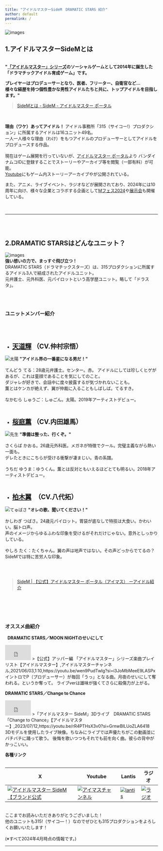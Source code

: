 ```yaml
---
title: "アイドルマスターSideM　DRAMATIC STARS 紹介"
author: default
permalink: /
---
```



![images](https://idolmaster-official.jp/assets/img/sidem/vender/idol/ds/main_pc.png)


## 1.アイドルマスターSideMとは    

&nbsp;  
**"[「アイドルマスター」シリーズ](https://idolmaster-official.jp/about)のソーシャルゲームとして2014年に誕生した  
「ドラマチックアイドル育成ゲーム」です。**    

**プレイヤーはプロデューサーとなり、医者、フリーター、自衛官など...   
様々な経歴を持つ個性豊かな男性アイドルたちと共に、トップアイドルを目指します。"**  

> [SideMとは - SideM - アイドルマスター ポータル](https://idolmaster-official.jp/sidem/wsm)

&nbsp;  
&nbsp;  
**理由（ワケ）あってアイドル！**
アイドル事務所「315（サイコー!）プロダクション」に所属するアイドルは16ユニット49名。  
一人一人様々な理由（わけ）をもつアイドルのプロデューサーとしてアイドルをプロデュースする作品。  
&nbsp;  
現在はゲーム展開を行っていないが、[アイドルマスター ポータル](https://idolmaster-official.jp/sidem)より  バンダイナムコIDに登録することでストーリーやアーカイブ等を閲覧（一部有料）が可能。  
[Youtube](https://www.youtube.com/channel/UCe3uJZIjfYwNNR0S6W3GvEA)にもゲーム内ストーリーアーカイブやが公開されている。

また、アニメ、ライブイベント、ラジオなどが展開されており、2024年には10周年に向け、様々な企業とコラボする企画として[Mフェス2024](https://idolmaster-official.jp/sidem/mfes/2024)や[展示会](https://www.sidem.idolmaster-exhibition.com/)も開催している。    
&nbsp;  
&nbsp;  

---

&nbsp;  
&nbsp;  
## 2.DRAMATIC STARSはどんなユニット？ 
![images](https://idolmaster-official.jp/live_event/sidem_fclive_bp/images/about/logo_ds.png)  
**強い想いの力で、まっすぐ飛び立つ！**  
DRAMATIC STARS（ドラマチックスターズ）は、315プロダクションに所属するアイドル3人で結成されたアイドルユニット。  
元弁護士、元外科医、元パイロットという高学歴ユニット。略して「ドラスタ」。

&nbsp;  
&nbsp;  
### ユニットメンバー紹介  
&nbsp;  
&nbsp;  
- ## [天道輝](https://idolmaster-official.jp/sidem/idol/teru)  （CV.仲村宗悟）
![太陽](https://idolmaster-official.jp/assets/img/sidem/vender/idol/ds/icon_1.jpg)
**"アイドル界の一番星になる男だ！"**  
&nbsp;  
てんどう てる：28歳元弁護士。センター。赤。
アイドルにしては珍しくヒゲがあるが、これは童顔であることを気にしてのこと。  
ダジャレが好きで、会話中に度々披露するが気づかれないことも。  
薫とはケンカが絶えず、翼が仲裁に入ることもしばしば。てるすき。  
&nbsp;  
なかむら しゅうご：しゅごん。太陽。2019年アーティストデビュー。
&nbsp;  
&nbsp;  
- ## [桜庭薫](https://idolmaster-official.jp/sidem/idol/kaoru) （CV.内田雄馬）
![先生](https://idolmaster-official.jp/assets/img/sidem/vender/idol/ds/icon_2.jpg)
**"準備は整った、行くぞ。"**  
&nbsp;  
さくらば かおる。26歳元外科医。メガネが特徴でクール。完璧主義ながら熱い一面も。  
デレたときにこちらが受ける衝撃が凄まじい。青の系譜。  
&nbsp;  
うちだ ゆうま：ゆうくん。薫とは反対ともいえるほどとても明るい。2018年アーティストデビュー。
&nbsp;  
&nbsp;  
- ## [柏木翼](https://idolmaster-official.jp/sidem/idol/tsubasa)　（CV.八代拓）
![てゅばさ](https://idolmaster-official.jp/assets/img/sidem/vender/idol/ds/icon_3.jpg)
**"オレの歌、聞いてください！"**  
&nbsp;  
かしわぎ つばさ。24歳元パイロット。胃袋が底なしで特技は大食い。かわいい。脳トロ声。  
声のイメージからゆるふわな印象を受けるがそれだけじゃない。意外としっかりしている。  
&nbsp;   
やしろ たく：たくちゃん。翼の声は地声ではない。その声どっからでてるの？SideMでは特に苦労人な印象。
&nbsp;  
&nbsp;  

&nbsp;  

>[SideM | 【公式】アイドルマスター ポータル（アイマス）
ーアイドル紹介](https://idolmaster-official.jp/sidem/idol#f2)

&nbsp;  
&nbsp;  
&nbsp;  
&nbsp;  

### オススメ曲紹介  
&nbsp; 
**DRAMATIC STARS／MOON NIGHTのせいにして**  
<iframe width="85" height="50" src="https://www.youtube.com/embed/wen9PudTwIg?si=s5k2aPwxn0gnPaXY&amp;start=70" title="YouTube video player" frameborder="0" allow="accelerometer; autoplay; clipboard-write; encrypted-media; gyroscope; picture-in-picture; web-share" referrerpolicy="strict-origin-when-cross-origin" allowfullscreen></iframe>  
>【公式】アッパー編 「アイドルマスター」シリーズ楽曲プレイリスト【アイドルマスター】,アイドルマスターチャンネル,2021/06/03,1:10,https://youtu.be/wen9PudTwIg?si=i3JoMbMeeE9LASPx  
&nbsp;  
イントロでP（プロデューサー）が毎回「うっ」となる曲。月夜のせいにして奪われる。というか奪って。   
ライブverは雄味が強くてさらに殺傷力が上がる。
&nbsp; 

**DRAMATIC STARS／Change to Chance**  
<iframe width="85" height="50" src="https://www.youtube.com/embed/rR4PTHsX3v0?si=ye3qgxVsFNnCwOVA" title="YouTube video player" frameborder="0" allow="accelerometer; autoplay; clipboard-write; encrypted-media; gyroscope; picture-in-picture; web-share" referrerpolicy="strict-origin-when-cross-origin" allowfullscreen></iframe>  
>「アイドルマスター SideM」3Dライブ　DRAMATIC STARS「Change to Chance」【アイドルマスター】,2023/07/12,https://youtu.be/rR4PTHsX3v0?si=GrnwBILUoZLA6418  
&nbsp;  
3Dモデルを使用したライブ映像。ちなみにライブでは声優たちがこの動画並にバチバチに踊って歌う。  
後悔を歌いつつもそれでも前を向く曲。彼らの背中がかっこいい。
&nbsp;  
&nbsp;  
&nbsp;  
&nbsp;  

**各種リンク**  
&nbsp;  

|X|Youtube|Lantis|ラジオ|
|-----|-----|-----|-----|
|[![アイドルマスター SideM【ブランド公式](https://pbs.twimg.com/profile_images/1613733680098467840/DGUGUf1T_200x200.png)](https://twitter.com/SideM_official) |[![アイマスチャンネル](https://pbs.twimg.com/profile_images/1764985159227674624/JNJsdKEh_200x200.jpg)](https://www.youtube.com/channel/UCe3uJZIjfYwNNR0S6W3GvEA) |[![lantis](https://www.lantis.jp/sidem/images/common/logo.png)](https://www.lantis.jp/sidem/) |[![ラジオ](https://secure-dcdn.cdn.nimg.jp/comch/channel-icon/128x128/ch2606757.jpg?1699982043)](https://ch.nicovideo.jp/sidem) |

&nbsp;  
ここまでお読みいただきありがとうございました！  
他のユニットも315!（サイコ―！）なのでぜひとも315プロダクションをよろしくお願いいたします！  
&nbsp;  
(※すべて2024年4月時点の情報です。)  


---

